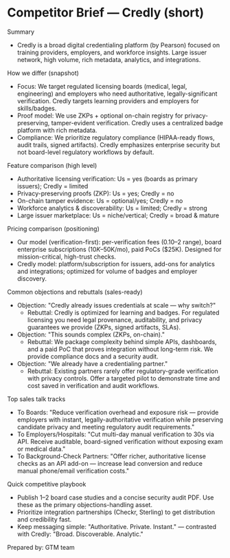 # Competitor Brief — Credly (short)

Summary

- Credly is a broad digital credentialing platform (by Pearson) focused on training providers, employers, and workforce insights. Large issuer network, high volume, rich metadata, analytics, and integrations.

How we differ (snapshot)

- Focus: We target regulated licensing boards (medical, legal, engineering) and employers who need authoritative, legally-significant verification. Credly targets learning providers and employers for skills/badges.
- Proof model: We use ZKPs + optional on-chain registry for privacy-preserving, tamper-evident verification. Credly uses a centralized badge platform with rich metadata.
- Compliance: We prioritize regulatory compliance (HIPAA-ready flows, audit trails, signed artifacts). Credly emphasizes enterprise security but not board-level regulatory workflows by default.

Feature comparison (high level)

- Authoritative licensing verification: Us = yes (boards as primary issuers); Credly = limited
- Privacy-preserving proofs (ZKP): Us = yes; Credly = no
- On-chain tamper evidence: Us = optional/yes; Credly = no
- Workforce analytics & discoverability: Us = limited; Credly = strong
- Large issuer marketplace: Us = niche/vertical; Credly = broad & mature

Pricing comparison (positioning)

- Our model (verification-first): per-verification fees ($0.10–$2 range), board enterprise subscriptions ($10K–$50K/mo), paid PoCs ($25K). Designed for mission-critical, high-trust checks.
- Credly model: platform/subscription for issuers, add-ons for analytics and integrations; optimized for volume of badges and employer discovery.

Common objections and rebuttals (sales-ready)

- Objection: "Credly already issues credentials at scale — why switch?"
  - Rebuttal: Credly is optimized for learning and badges. For regulated licensing you need legal provenance, auditability, and privacy guarantees we provide (ZKPs, signed artifacts, SLAs).
- Objection: "This sounds complex (ZKPs, on-chain)."
  - Rebuttal: We package complexity behind simple APIs, dashboards, and a paid PoC that proves integration without long-term risk. We provide compliance docs and a security audit.
- Objection: "We already have a credentialing partner."
  - Rebuttal: Existing partners rarely offer regulatory-grade verification with privacy controls. Offer a targeted pilot to demonstrate time and cost saved in verification and audit workflows.

Top sales talk tracks

- To Boards: "Reduce verification overhead and exposure risk — provide employers with instant, legally-authoritative verification while preserving candidate privacy and meeting regulatory audit requirements."
- To Employers/Hospitals: "Cut multi-day manual verification to 30s via API. Receive auditable, board-signed verification without exposing exam or medical data."
- To Background-Check Partners: "Offer richer, authoritative license checks as an API add-on — increase lead conversion and reduce manual phone/email verification costs."

Quick competitive playbook

- Publish 1–2 board case studies and a concise security audit PDF. Use these as the primary objections-handling asset.
- Prioritize integration partnerships (Checkr, Sterling) to get distribution and credibility fast.
- Keep messaging simple: "Authoritative. Private. Instant." — contrasted with Credly: "Broad. Discoverable. Analytic."

Prepared by: GTM team
